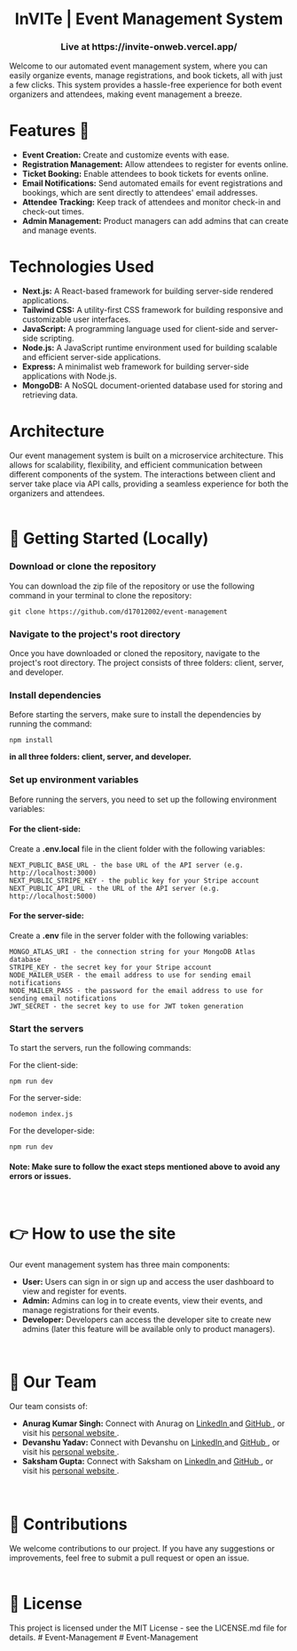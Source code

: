 <h1 align="center"> InVITe | Event Management System</h1>
<h3 align="center">Live at https://invite-onweb.vercel.app/</h3>
Welcome to our automated event management system, where you can easily organize events, manage registrations, and book tickets, all with just a few clicks. This system provides a hassle-free experience for both event organizers and attendees, making event management a breeze.
<br>

<h1>Features 🎯</h1>
<ul>
<li><strong>Event Creation:</strong> Create and customize events with ease.</li>
<li><strong>Registration Management:</strong> Allow attendees to register for events online.</li>
<li><strong>Ticket Booking:</strong> Enable attendees to book tickets for events online.</li>
<li><strong>Email Notifications:</strong> Send automated emails for event registrations and bookings, which are sent directly to attendees' email addresses.</li>
<li><strong>Attendee Tracking:</strong> Keep track of attendees and monitor check-in and check-out times.</li>
<li><strong>Admin Management:</strong> Product managers can add admins that can create and manage events.</li>
</ul>

<h1>Technologies Used</h1>
<ul>
<li><strong>Next.js:</strong> A React-based framework for building server-side rendered applications.</li>
<li><strong>Tailwind CSS:</strong> A utility-first CSS framework for building responsive and customizable user interfaces.</li>
<li><strong>JavaScript:</strong> A programming language used for client-side and server-side scripting.</li>
<li><strong>Node.js:</strong> A JavaScript runtime environment used for building scalable and efficient server-side applications.</li>
<li><strong>Express:</strong> A minimalist web framework for building server-side applications with Node.js.</li>
<li><strong>MongoDB:</strong> A NoSQL document-oriented database used for storing and retrieving data.</li>
</ul>

<h1>Architecture</h1>
Our event management system is built on a microservice architecture. This allows for scalability, flexibility, and efficient communication between different components of the system. The interactions between client and server take place via API calls, providing a seamless experience for both the organizers and attendees.
<br>
<br>
<h1>🚀 Getting Started (Locally)</h1>

<h3>Download or clone the repository</h3>
<p>You can download the zip file of the repository or use the following command in your terminal to clone the repository:</p>
<pre><code class="language-bash">git clone https://github.com/d17012002/event-management</code></pre>
<h3>Navigate to the project's root directory</h3>
<p>Once you have downloaded or cloned the repository, navigate to the project's root directory. The project consists of three folders: client, server, and developer.</p>
<h3>Install dependencies</h3>
<p>Before starting the servers, make sure to install the dependencies by running the command:</p>
<pre><code class="language-bash">npm install</code></pre>
<b>in all three folders: client, server, and developer.</b>
<h3>Set up environment variables</h3>
<p>Before running the servers, you need to set up the following environment variables:</p>
<h4>For the client-side:</h4>
<p>Create a <b>.env.local</b> file in the client folder with the following variables:</p>
<pre><code class="language-php">NEXT_PUBLIC_BASE_URL - the base URL of the API server (e.g. http://localhost:3000)
NEXT_PUBLIC_STRIPE_KEY - the public key for your Stripe account
NEXT_PUBLIC_API_URL - the URL of the API server (e.g. http://localhost:5000)</code></pre>
<h4>For the server-side:</h4>
<p>Create a <b>.env</b> file in the server folder with the following variables:</p>
<pre><code class="language-rust">MONGO_ATLAS_URI - the connection string for your MongoDB Atlas database
STRIPE_KEY - the secret key for your Stripe account
NODE_MAILER_USER - the email address to use for sending email notifications
NODE_MAILER_PASS - the password for the email address to use for sending email notifications
JWT_SECRET - the secret key to use for JWT token generation</code></pre>
<h3>Start the servers</h3>
<p>To start the servers, run the following commands:</p>
<p>For the client-side:</p>
<pre><code class="language-arduino">npm run dev</code></pre>
<p>For the server-side:</p>
<pre><code>nodemon index.js</code></pre>
<p>For the developer-side:</p>
<pre><code class="language-arduino">npm run dev</code></pre>
<h4>Note: Make sure to follow the exact steps mentioned above to avoid any errors or issues.</h4>
<br>

<h1>👉 How to use the site</h1>
Our event management system has three main components:

<ul>
  <li><strong>User:</strong> Users can sign in or sign up and access the user dashboard to view and register for events.</li>
  <li><strong>Admin:</strong> Admins can log in to create events, view their events, and manage registrations for their events.</li>
  <li><strong>Developer:</strong> Developers can access the developer site to create new admins (later this feature will be available only to product managers).</li>
</ul>

<br>
<h1>👥 Our Team</h1>
Our team consists of:

<ul>
  <li><strong>Anurag Kumar Singh:</strong>  
  Connect with Anurag on 
  <a href="https://www.linkedin.com/in/anuragkumar17/">
  LinkedIn
  </a> and 
  <a href="https://github.com/d17012002">
  GitHub
  </a>, or visit his 
  <a href="https://d17012002.github.io/Protfolio-Sample/">
  personal website
  </a>.
  </li>
  <li><strong>Devanshu Yadav:</strong>
  Connect with Devanshu on 
  <a href="https://www.linkedin.com/in/devanshuyadav16/">
  LinkedIn
  </a> and 
  <a href="https://github.com/devanshuyadav">
  GitHub
  </a>, or visit his 
  <a href="https://devanshuyadav.vercel.app/">
  personal website
  </a>.
  </li>
  <li><strong>Saksham Gupta:</strong>
  Connect with Saksham on 
  <a href="https://www.linkedin.com/in/sakshguptavit/">
  LinkedIn
  </a> and 
  <a href="https://github.com/sakshgupta">
  GitHub
  </a>, or visit his 
  <a href="https://sakshgupta.vercel.app/">
  personal website
  </a>.
  </li>
</ul>
<br>

<h1>🙌 Contributions</h1>
We welcome contributions to our project. If you have any suggestions or improvements, feel free to submit a pull request or open an issue.
<br>
<br>

<h1>📜 License</h1>
This project is licensed under the MIT License - see the LICENSE.md file for details.
# Event-Management
# Event-Management
